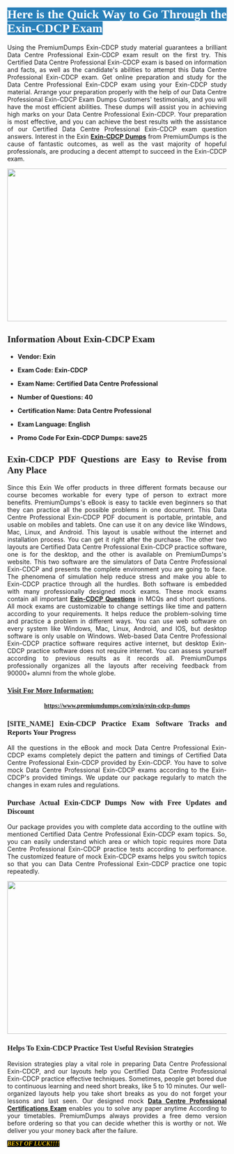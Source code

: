 <h1 style="text-align: justify;"><span style="color:#ffffff;"><span style="font-family:Georgia,serif;"><strong><span style="background-color:#2980b9;">Here is the Quick Way to Go Through the Exin-CDCP Exam</span></strong></span></span></h1>

<p style="text-align: justify;">Using the PremiumDumps Exin-CDCP study material guarantees a brilliant Data Centre Professional Exin-CDCP exam result on the first try. This Certified Data Centre Professional Exin-CDCP exam is based on information and facts, as well as the candidate's abilities to attempt this Data Centre Professional Exin-CDCP exam. Get online preparation and study for the Data Centre Professional Exin-CDCP exam using your Exin-CDCP study material. Arrange your preparation properly with the help of our Data Centre Professional Exin-CDCP Exam Dumps Customers' testimonials, and you will have the most efficient abilities. These dumps will assist you in achieving high marks on your Data Centre Professional Exin-CDCP. Your preparation is most effective, and you can achieve the best results with the assistance of our Certified Data Centre Professional Exin-CDCP exam question answers. Interest in the Exin <a href="https://www.premiumdumps.com/exin/exin-cdcp-dumps"><strong>Exin-CDCP </strong><b>Dumps</b></a> from PremiumDumps is the cause of fantastic outcomes, as well as the vast majority of hopeful professionals, are producing a decent attempt to succeed in the Exin-CDCP exam.</p>

<p style="text-align: center;"><a href="https://www.premiumdumps.com/exin/exin-cdcp-dumps"><img alt="" src="https://i.imgur.com/VJaqCPg.jpeg" style="width: 700px; height: 350px;" /></a></p>

<h2 style="text-align: justify;"><span style="font-family:Georgia,serif;"><strong>Information About Exin-CDCP Exam</strong></span></h2>

<ul>
	<li>
	<p style="text-align: justify;"><b>Vendor: Exin</b></p>
	</li>
	<li>
	<p style="text-align: justify;"><b>Exam Code: Exin-CDCP</b></p>
	</li>
	<li>
	<p style="text-align: justify;"><b>Exam Name: Certified Data Centre Professional</b></p>
	</li>
	<li>
	<p style="text-align: justify;"><b>Number of Questions: 40</b></p>
	</li>
	<li>
	<p style="text-align: justify;"><b>Certification Name: Data Centre Professional</b></p>
	</li>
	<li>
	<p style="text-align: justify;"><b>Exam Language: English</b></p>
	</li>
	<li>
	<p style="text-align: justify;"><b>Promo Code For Exin-CDCP Dumps: save25</b></p>
	</li>
</ul>

<h2 style="text-align: justify;"><span style="font-family:Georgia,serif;"><strong>Exin-CDCP PDF Questions are Easy to Revise from Any Place</strong></span></h2>

<p style="text-align: justify;">Since this Exin We offer products in three different formats because our course becomes workable for every type of person to extract more benefits. PremiumDumps's eBook is easy to tackle even beginners so that they can practice all the possible problems in one document. This Data Centre Professional Exin-CDCP PDF document is portable, printable, and usable on mobiles and tablets. One can use it on any device like Windows, Mac, Linux, and Android. This layout is usable without the internet and installation process. You can get it right after the purchase. The other two layouts are Certified Data Centre Professional Exin-CDCP practice software, one is for the desktop, and the other is available on PremiumDumps's website. This two software are the simulators of Data Centre Professional Exin-CDCP and presents the complete environment you are going to face. The phenomena of simulation help reduce stress and make you able to Exin-CDCP practice through all the hurdles. Both software is embedded with many professionally designed mock exams. These mock exams contain all important <strong><a href="https://www.premiumdumps.com/exin/exin-cdcp-dumps">Exin-CDCP Questions</a></strong> in MCQs and short questions. All mock exams are customizable to change settings like time and pattern according to your requirements. It helps reduce the problem-solving time and practice a problem in different ways. You can use web software on every system like Windows, Mac, Linux, Android, and IOS, but desktop software is only usable on Windows. Web-based Data Centre Professional Exin-CDCP practice software requires active internet, but desktop Exin-CDCP practice software does not require internet. You can assess yourself according to previous results as it records all. PremiumDumps professionally organizes all the layouts after receiving feedback from 90000+ alumni from the whole globe.</p>

<h3><span style="font-family:Georgia,serif;"><strong><u>Visit For More Information:</u></strong></span></h3>

<p style="text-align: center;"><span style="font-size:14px;"><span style="font-family:Georgia,serif;"><strong><a href="https://www.premiumdumps.com/exin/exin-cdcp-dumps">https://www.premiumdumps.com/exin/exin-cdcp-dumps</a></strong></span></span></p>

<h3 style="text-align: justify;"><span style="font-family:Georgia,serif;"><strong><strong><strong>[SITE_NAME] Exin-CDCP Practice Exam Software Tracks and Reports Your Progress</strong></strong></strong></span></h3>

<p style="text-align: justify;">All the questions in the eBook and mock Data Centre Professional Exin-CDCP exams completely depict the pattern and timings of Certified Data Centre Professional Exin-CDCP provided by Exin-CDCP. You have to solve mock Data Centre Professional Exin-CDCP exams according to the Exin-CDCP's provided timings. We update our package regularly to match the changes in exam rules and regulations.</p>

<h3 style="text-align: justify;"><span style="font-family:Georgia,serif;"><strong><strong><strong>Purchase Actual Exin-CDCP Dumps Now with Free Updates and Discount</strong></strong></strong></span></h3>

<p style="text-align: justify;">Our package provides you with complete data according to the outline with mentioned Certified Data Centre Professional Exin-CDCP exam topics. So, you can easily understand which area or which topic requires more Data Centre Professional Exin-CDCP practice tests according to performance. The customized feature of mock Exin-CDCP exams helps you switch topics so that you can Data Centre Professional Exin-CDCP practice one topic repeatedly.</p>

<p style="text-align: center;"><strong><a href="https://www.premiumdumps.com/exin/exin-cdcp-dumps"><img alt="" src="https://i.imgur.com/F18GQwv.jpeg" style="width: 700px; height: 350px;" /></a></strong></p>

<h3 style="text-align: justify;"><span style="font-family:Georgia,serif;"><strong><strong><strong>Helps To Exin-CDCP Practice Test Useful Revision Strategies</strong></strong></strong></span></h3>

<p style="text-align: justify;">Revision strategies play a vital role in preparing Data Centre Professional Exin-CDCP, and our layouts help you Certified Data Centre Professional Exin-CDCP practice effective techniques. Sometimes, people get bored due to continuous learning and need short breaks, like 5 to 10 minutes. Our well-organized layouts help you take short breaks as you do not forget your lessons and last seen. Our designed mock <strong><a href="https://www.premiumdumps.com/exin/data-centre-professional-dumps">Data Centre Professional Certifications Exam</a></strong> enables you to solve any paper anytime According to your timetables. PremiumDumps always provides a free demo version before ordering so that you can decide whether this is worthy or not. We deliver you your money back after the failure.</p>

<p style="text-align: justify;"><span style="color:#f1c40f;"><strong><span style="font-family:Georgia,serif;"><span style="font-size:14px;"><em><strong><span style="background-color:#000000;">BEST OF LUCK!!!!</span></strong></em></span></span></strong></span></p>

